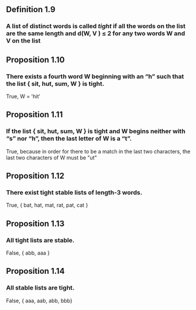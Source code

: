 ## Definition 1.9
### A list of distinct words is called _tight_ if all the words on the list are the same length and d(W, V ) ≤ 2 for any two words W and V on the list

## Proposition 1.10
### There exists a fourth word W beginning with an “h” such that the list { sit, hut, sum, W } is tight.
True, W = 'hit'
    
## Proposition 1.11
### If the list { sit, hut, sum, W } is tight and W begins neither with “s” nor “h”, then the last letter of W is a “t”.
True, because in order for there to be a match in the last two characters, the last two characters of W  must be "ut"

## Proposition 1.12
### There exist tight stable lists of length-3 words.
True, { bat, hat, mat, rat, pat, cat }

## Proposition 1.13
### All tight lists are stable.
False, { abb, aaa }

## Proposition 1.14
### All stable lists are tight.
False, { aaa, aab, abb, bbb}
